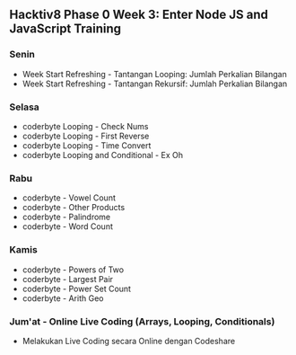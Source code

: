 ## Hacktiv8 Phase 0 Week 3: Enter Node JS and JavaScript Training

### Senin

- Week Start Refreshing - Tantangan Looping: Jumlah Perkalian Bilangan
- Week Start Refreshing - Tantangan Rekursif: Jumlah Perkalian Bilangan

### Selasa

- coderbyte Looping - Check Nums
- coderbyte Looping - First Reverse
- coderbyte Looping - Time Convert
- coderbyte Looping and Conditional - Ex Oh

### Rabu

- coderbyte - Vowel Count
- coderbyte - Other Products
- coderbyte - Palindrome
- coderbyte - Word Count

### Kamis

- coderbyte - Powers of Two
- coderbyte - Largest Pair
- coderbyte - Power Set Count
- coderbyte - Arith Geo

### Jum'at - Online Live Coding (Arrays, Looping, Conditionals)

- Melakukan Live Coding secara Online dengan Codeshare
